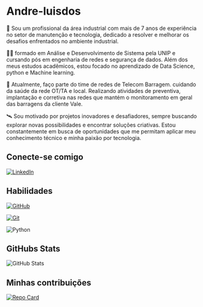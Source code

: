 # Andre-luisdos

💼 Sou um profissional da área industrial com mais de 7 anos de experiência no setor de manutenção e tecnologia, dedicado a resolver e melhorar os desafios enfrentados no ambiente industrial. 

👨‍🎓 formado em Análise e Desenvolvimento de Sistema pela UNIP e cursando pós em engenharia de redes e segurança de dados. Além dos meus estudos acadêmicos, estou focado no aprendizado de Data Science, python e Machine learning.

💼 Atualmente, faço parte do time de redes de Telecom Barragem. cuidando da saúde da rede OT/TA e local. Realizando atividades de preventiva, implantação e corretiva nas redes que mantém o monitoramento em geral das barragens da cliente Vale. 

🛰 Sou motivado por projetos inovadores e desafiadores, sempre buscando explorar novas possibilidades e encontrar soluções criativas. Estou constantemente em busca de oportunidades que me permitam aplicar meu conhecimento técnico e minha paixão por tecnologia.

## Conecte-se comigo
[![LinkedIn](https://img.shields.io/badge/LinkedIn-000?style=for-the-badge&logo=linkedin&logoColor=0E76A8)](https://www.linkedin.com/in/andr%C3%A9-luis-dos-anjos-8574b3190/)

## Habilidades

[![GitHub](https://img.shields.io/badge/GitHub-000?style=for-the-badge&logo=GitHub)](https://github.com/andre-luisdos)

[![Git](https://img.shields.io/badge/Git-000?style=for-the-badge&logo=Git)](https://git-smc.com/doc)

![Python](https://img.shields.io/badge/Python-000?style=for-the-badge&logo=python)


## GitHubs Stats
![GitHub Stats](https://github-readme-stats.vercel.app/api?username=andre-luisdos&theme=transparent&bg_color=000&border_color=30A3DC&show_icons=true&icon_color=30A3DC&title_color=E94D5F&text_color=FFF&hide_title=true&hide=stars)

## Minhas contribuições

[![Repo Card](https://github-readme-stats.vercel.app/api/pin/?username=andre-luisdos&repo=dio-lab-open-source&bg_color=000&border_color=30A3DC&show_icons=true&icon_color=30A3DC&title_color=E94D5F&text_color=FFF)](https://github.com/andre-luisdos/dio-lab-open-source)


